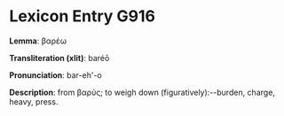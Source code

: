 # Lexicon Entry G916

**Lemma**: βαρέω

**Transliteration (xlit)**: baréō

**Pronunciation**: bar-eh'-o

**Description**:
from βαρύς; to weigh down (figuratively):--burden, charge, heavy, press.
